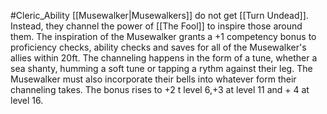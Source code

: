 #Cleric_Ability 
[[Musewalker|Musewalkers]] do not get [[Turn Undead]]. Instead, they channel the power of [[The Fool]] to inspire those around them. The inspiration of the Musewalker grants a +1 competency bonus to proficiency checks, ability checks and saves for all of the Musewalker's allies within 20ft. The channeling happens in the form of a tune, whether a sea shanty, humming a soft tune or tapping a rythm against their leg. The Musewalker must also incorporate their bells into whatever form their channeling takes. The bonus rises to +2 t level 6,+3 at level 11 and + 4 at level 16.